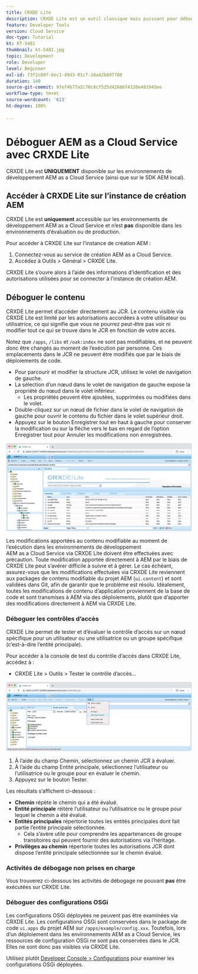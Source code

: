```yaml
---
title: CRXDE Lite
description: CRXDE Lite est un outil classique mais puissant pour déboguer les environnements de développement AEM as a Cloud Service. CRXDE Lite offre une suite de fonctionnalités qui facilitent le débogage en inspectant toutes les ressources et propriétés, en manipulant les parties modifiables du JCR et en recherchant les autorisations.
feature: Developer Tools
version: Cloud Service
doc-type: Tutorial
kt: KT-5481
thumbnail: kt-5481.jpg
topic: Development
role: Developer
level: Beginner
exl-id: f3f2c89f-6ec1-49d3-91c7-10a42b897780
duration: 140
source-git-commit: 9fef4b77a2c70c8cf525d42686f4120e481945ee
workflow-type: tm+mt
source-wordcount: '613'
ht-degree: 100%

---
```


# Déboguer AEM as a Cloud Service avec CRXDE Lite

CRXDE Lite est __UNIQUEMENT__ disponible sur les environnements de développement AEM as a Cloud Service (ainsi que sur le SDK AEM local).

## Accéder à CRXDE Lite sur l’instance de création AEM

CRXDE Lite est __uniquement__ accessible sur les environnements de développement AEM as a Cloud Service et n’est __pas__ disponible dans les environnements d’évaluation ou de production.

Pour accéder à CRXDE Lite sur l’instance de création AEM :

1. Connectez-vous au service de création AEM as a Cloud Service.
1. Accédez à Outils > Général > CRXDE Lite.

CRXDE Lite s’ouvre alors à l’aide des informations d’identification et des autorisations utilisées pour se connecter à l’instance de création AEM.

## Déboguer le contenu

CRXDE Lite permet d’accéder directement au JCR. Le contenu visible via CRXDE Lite est limité par les autorisations accordées à votre utilisateur ou utilisatrice, ce qui signifie que vous ne pourrez peut-être pas voir ni modifier tout ce qui se trouve dans le JCR en fonction de votre accès.

Notez que `/apps`, `/libs` et `/oak:index` ne sont pas modifiables, et ne peuvent donc être changés au moment de l’exécution par personne. Ces emplacements dans le JCR ne peuvent être modifiés que par le biais de déploiements de code.

+ Pour parcourir et modifier la structure JCR, utilisez le volet de navigation de gauche.
+ La sélection d’un nœud dans le volet de navigation de gauche expose la propriété du nœud dans le volet inférieur.
   + Les propriétés peuvent être ajoutées, supprimées ou modifiées dans le volet.
+ Double-cliquez sur un nœud de fichier dans le volet de navigation de gauche pour ouvrir le contenu du fichier dans le volet supérieur droit.
+ Appuyez sur le bouton Enregistrer tout en haut à gauche pour conserver la modification ou sur la flèche vers le bas en regard de l’option Enregistrer tout pour Annuler les modifications non enregistrées.

![CRXDE Lite - Débogage de contenu.](./assets/crxde-lite/debugging-content.png)

Les modifications apportées au contenu modifiable au moment de l’exécution dans les environnements de développement AEM as a Cloud Service via CRXDE Lite doivent être effectuées avec précaution.
Toute modification apportée directement à AEM par le biais de CRXDE Lite peut s’avérer difficile à suivre et à gérer. Le cas échéant, assurez-vous que les modifications effectuées via CRXDE Lite reviennent aux packages de contenu modifiable du projet AEM (`ui.content`) et sont validées dans Git, afin de garantir que le problème est résolu. Idéalement, toutes les modifications de contenu d’application proviennent de la base de code et sont transmises à AEM via des déploiements, plutôt que d’apporter des modifications directement à AEM via CRXDE Lite.

### Déboguer les contrôles d’accès

CRXDE Lite permet de tester et d’évaluer le contrôle d’accès sur un nœud spécifique pour un utilisateur ou une utilisatrice ou un groupe spécifique (c’est-à-dire l’entité principale).

Pour accéder à la console de test du contrôle d’accès dans CRXDE Lite, accédez à :

+ CRXDE Lite > Outils > Tester le contrôle d’accès...

![CRXDE Lite - Test du contrôle d’accès.](./assets/crxde-lite/permissions__test-access-control.png)

1. À l’aide du champ Chemin, sélectionnez un chemin JCR à évaluer.
1. À l’aide du champ Entité principale, sélectionnez l’utilisateur ou l’utilisatrice ou le groupe pour en évaluer le chemin.
1. Appuyez sur le bouton Tester.

Les résultats s’affichent ci-dessous :

+ __Chemin__ répète le chemin qui a été évalué.
+ __Entité principale__ réitère l’utilisateur ou l’utilisatrice ou le groupe pour lequel le chemin a été évalué.
+ __Entités principales__ répertorie toutes les entités principales dont fait partie l’entité principale sélectionnée.
   + Cela s’avère utile pour comprendre les appartenances de groupe transitoires qui peuvent fournir des autorisations via l’héritage.
+ __Privilèges au chemin__ répertorie toutes les autorisations JCR dont dispose l’entité principale sélectionnée sur le chemin évalué.

### Activités de débogage non prises en charge

Vous trouverez ci-dessous les activités de débogage ne pouvant __pas__ être exécutées sur CRXDE Lite.

### Déboguer des configurations OSGi

Les configurations OSGi déployées ne peuvent pas être examinées via CRXDE Lite. Les configurations OSGi sont conservées dans le package de code `ui.apps` du projet AEM sur `/apps/example/config.xxx`. Toutefois, lors d’un déploiement dans les environnements AEM as a Cloud Service, les ressources de configuration OSGi ne sont pas conservées dans le JCR. Elles ne sont donc pas visibles via CRXDE Lite.

Utilisez plutôt [Developer Console > Configurations](./developer-console.md#configurations) pour examiner les configurations OSGi déployées.
